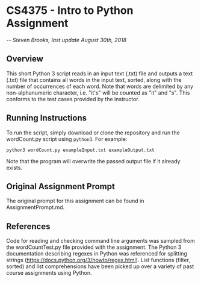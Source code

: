 # CS4375 - Intro to Python Assignment
--
*Steven Brooks, last update August 30th, 2018*
## Overview
This short Python 3 script reads in an input text (.txt) file and outputs a text (.txt) file that contains all words in the input text, sorted, along with the number of occurrences of each word. Note that words are delimited by any non-alphanumeric character, i.e. "it's" will be counted as "it" and "s". This conforms to the test cases provided by the instructor.

## Running Instructions
To run the script, simply download or clone the repository and run the wordCount.py script using `python3`. For example:

`python3 wordCount.py exampleInput.txt exampleOutput.txt`

Note that the program will overwrite the passed output file if it already exists.

## Original Assignment Prompt
The original prompt for this assignment can be found in AssignmentPrompt.md.

## References
Code for reading and checking command line arguments was sampled from the wordCountTest.py file provided with the assignment. The Python 3 documentation describing regexes in Python was referenced for splitting strings (https://docs.python.org/3/howto/regex.html). List functions (filter, sorted) and list comprehensions have been picked up over a variety of past course assignments using Python.
